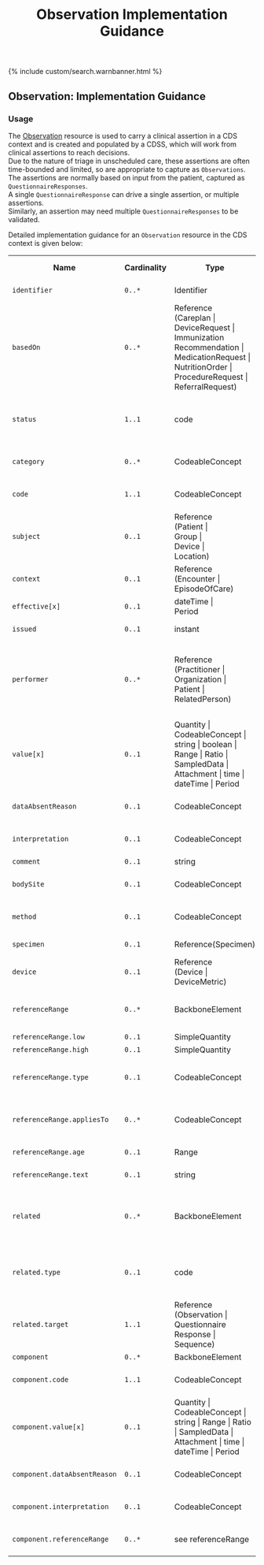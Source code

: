 ﻿---
title: Observation Implementation Guidance
keywords: observation, rest,
tags: [rest,fhir,api]
sidebar: ctp_rest_sidebar
permalink: api_observation.html
summary: Observation resource implementation guidance
---

{% include custom/search.warnbanner.html %}
<!--
{% include custom/fhir.referencemin.html resource="" userlink="" page="" fhirname="Questionnaire" fhirlink="[Questionnaire](http://hl7.org/fhir/stu3/questionnaire.html)" content="User Stories" userlink="" %}
-->
## Observation: Implementation Guidance ##

### Usage ###
The [Observation](http://hl7.org/fhir/stu3/observation.html) resource is used to carry a clinical assertion in a CDS context and is created and populated by a CDSS, which will work from clinical assertions to reach decisions.  
Due to the nature of triage in unscheduled care, these assertions are often time-bounded and limited, so are appropriate to capture as `Observations`. The assertions are normally based on input from the patient, captured as `QuestionnaireResponses`.  
A single `QuestionnaireResponse` can drive a single assertion, or multiple assertions.  
Similarly, an assertion may need multiple `QuestionnaireResponses` to be validated.

Detailed implementation guidance for an `Observation` resource in the CDS context is given below:  


<table style="min-width:100%;width:100%">

<tr>
    <th style="width:10%;">Name</th>
    <th style="width:5%;">Cardinality</th>
    <th style="width:10%;">Type</th>
      <th style="width:38%;">FHIR Documentation</th>
   <th style="width:37%;">CDS Implementation Guidance</th>
</tr>
<tr>
  <td><code class="highlighter-rouge">identifier</code></td>
    <td><code class="highlighter-rouge">0..*</code></td>
    <td>Identifier</td>
    <td>Business Identifier for observation</td>
<td>A unique identifier for the <code class="highlighter-rouge">Observation</code>.</td>
</tr>
<tr>
  <td><code class="highlighter-rouge">basedOn</code></td>
      <td><code class="highlighter-rouge">0..*</code></td>
    <td>Reference<br>(Careplan |<br>DeviceRequest |<br>Immunization<br>Recommendation |<br>MedicationRequest |<br>NutritionOrder |<br>ProcedureRequest |<br>ReferralRequest)</td>
    <td>Fulfils plan, proposal or order</td>
<td></td>
 </tr>
<tr>
  <td><code class="highlighter-rouge">status</code></td>
      <td><code class="highlighter-rouge">1..1</code></td>
    <td>code</td>
    <td>registered | preliminary | final | amended + <a href="https://www.hl7.org/fhir/stu3/valueset-observation-status.html">ObservationStatus (Required)</a>.</td>
<td>This will normally be 'final', but may be 'amended' (where a user has amended his/her answers to a question).</td>
 </tr>
<tr>
  <td><code class="highlighter-rouge">category</code></td>
      <td><code class="highlighter-rouge">0..*</code></td>
   <td>CodeableConcept</td>
    <td>Classification of type of observation <a href="https://www.hl7.org/fhir/stu3/valueset-observation-category.html">Observation Category Codes (Preferred)</a>.</td>
<td></td>
</tr>
<tr>
  <td><code class="highlighter-rouge">code</code></td>
      <td><code class="highlighter-rouge">1..1</code></td>
    <td>CodeableConcept</td>
    <td>Type of observation (code/type) <a href="https://www.hl7.org/fhir/stu3/valueset-observation-codes.html">LOINC Codes (Example)</a>.</td>
<td>Snomed CT code for the <code class="highlighter-rouge">Observation</code>.</td>
 </tr>
<tr>
  <td><code class="highlighter-rouge">subject</code></td>
      <td><code class="highlighter-rouge">0..1</code></td>
 <td>Reference<br>(Patient |<br>Group |<br>Device |<br>Location)</td>
    <td>Who and/or what this is about</td>
<td>This SHOULD be populated with a reference to the <code class="highlighter-rouge">Patient</code> resource.</td>
 </tr>
<tr>
  <td><code class="highlighter-rouge">context</code></td>
      <td><code class="highlighter-rouge">0..1</code></td>
    <td>Reference<br>(Encounter |<br>EpisodeOfCare)</td>
    <td>Healthcare event during which this observation is made</td>
<td></td>
 </tr>
<tr>
  <td><code class="highlighter-rouge">effective[x]</code></td>
      <td><code class="highlighter-rouge">0..1</code></td>
     <td>dateTime |<br>Period</td>
    <td>Clinically relevant time/time-period for observation</td>
<td>This SHOULD be populated.</td>
 </tr>
<tr>
  <td><code class="highlighter-rouge">issued</code></td>
      <td><code class="highlighter-rouge">0..1</code></td>
    <td>instant</td>
    <td>Date/Time this was made available</td>
<td>This SHOULD be populated.</td>
 </tr>
<tr>
  <td><code class="highlighter-rouge">performer</code></td>
      <td><code class="highlighter-rouge">0..*</code></td>
    <td>Reference<br>(Practitioner |<br>Organization |<br>Patient |<br>RelatedPerson)</td>
    <td>Who is responsible for the observation</td>
<td>This SHOULD be populated with a reference to the organisation of the service provider which would be taken from the <code class="highlighter-rouge">ServiceDefinition.<br>$evaluate.inputParameters</code> element.</td>
 </tr>
<tr>
  <td><code class="highlighter-rouge">value[x]</code></td>
      <td><code class="highlighter-rouge">0..1</code></td>
      <td>Quantity | CodeableConcept | string | boolean | Range | Ratio | SampledData | Attachment | time | dateTime | Period</td>
<td>Actual result</td>
<td>This may be of any type, but will often be of type <code class="highlighter-rouge">valueBoolean</code> to indicate the presence or absence of the Observation type recorded in the <code class="highlighter-rouge">Observation.code</code> element.</td>
 </tr>
<tr>
  <td><code class="highlighter-rouge">dataAbsentReason</code></td>
      <td><code class="highlighter-rouge">0..1</code></td>
   <td>CodeableConcept</td>
    <td>Why the result is missing <a href="https://www.hl7.org/fhir/stu3/valueset-observation-valueabsentreason.html">Observation Value Absent Reason (Extensible)</a></td>
<td></td>
 </tr>
<tr>
  <td><code class="highlighter-rouge">interpretation</code></td>
      <td><code class="highlighter-rouge">0..1</code></td>
   <td>CodeableConcept</td>
    <td>High, low, normal, etc. <a href="https://www.hl7.org/fhir/stu3/valueset-observation-interpretation.html">Observation Interpretation Codes (Extensible)</a></td>
<td></td>
 </tr>
<tr>
  <td><code class="highlighter-rouge">comment</code></td>
      <td><code class="highlighter-rouge">0..1</code></td>
    <td>string</td>
    <td>Comments about result</td>
<td></td>
 </tr>
<tr>
  <td><code class="highlighter-rouge">bodySite</code></td>
      <td><code class="highlighter-rouge">0..1</code></td>
   <td>CodeableConcept</td>
    <td>Observed body part <a href="https://www.hl7.org/fhir/stu3/valueset-body-site.html">SNOMED CT Body Structures (Example)</a></td>
<td></td>
 </tr>
<tr>
  <td><code class="highlighter-rouge">method</code></td>
      <td><code class="highlighter-rouge">0..1</code></td>
   <td>CodeableConcept</td>
    <td>How it was done <a href="https://www.hl7.org/fhir/stu3/valueset-observation-methods.html">Observation Methods (Example)</a></td>
<td></td>
 </tr>
<tr>
  <td><code class="highlighter-rouge">specimen</code></td>
      <td><code class="highlighter-rouge">0..1</code></td>
    <td>Reference(Specimen)</td>
  <td>Specimen used for this observation</td>
<td></td>
 </tr>
<tr>
  <td><code class="highlighter-rouge">device</code></td>
      <td><code class="highlighter-rouge">0..1</code></td>
    <td>Reference<br>(Device |<br>DeviceMetric)</td>
    <td>(Measurement) Device</td>
<td></td>
 </tr>
<tr>
  <td><code class="highlighter-rouge">referenceRange</code></td>
      <td><code class="highlighter-rouge">0..*</code></td>
    <td>BackboneElement</td>
    <td>Provides guide for interpretation<br>
+ Must have at least a low or a high or text</td>
<td></td>
 </tr>
<tr>
  <td><code class="highlighter-rouge">referenceRange.low</code></td>
      <td><code class="highlighter-rouge">0..1</code></td>
 <td>SimpleQuantity</td>
    <td>Low Range, if relevant</td>
    <td></td>
</tr>
<tr>
  <td><code class="highlighter-rouge">referenceRange.high</code></td>
      <td><code class="highlighter-rouge">0..1</code></td>
 <td>SimpleQuantity</td>
    <td>High Range, if relevant</td>
    <td></td>
</tr>
<tr>
  <td><code class="highlighter-rouge">referenceRange.type</code></td>
      <td><code class="highlighter-rouge">0..1</code></td>
 <td>CodeableConcept</td>
    <td>Reference range qualifier <a href="https://www.hl7.org/fhir/stu3/valueset-referencerange-meaning.html">Observation Reference Range Meaning Codes (Extensible)</a></td>
    <td></td>
</tr>
<tr>
  <td><code class="highlighter-rouge">referenceRange.appliesTo</code></td>
      <td><code class="highlighter-rouge">0..*</code></td>
 <td>CodeableConcept</td>
    <td>Reference range population <a href="https://www.hl7.org/fhir/stu3/valueset-referencerange-appliesto.html">Observation Reference Range Applies To Codes (Example)</a></td>
    <td></td>
</tr>
<tr>
  <td><code class="highlighter-rouge">referenceRange.age</code></td>
      <td><code class="highlighter-rouge">0..1</code></td>
 <td>Range</td>
    <td>Applicable age range, if relevant</td>
    <td></td>
</tr>
<tr>
  <td><code class="highlighter-rouge">referenceRange.text</code></td>
      <td><code class="highlighter-rouge">0..1</code></td>
 <td>string</td>
    <td>Text based reference range in an observation</td>
    <td></td>
</tr>
<tr>
  <td><code class="highlighter-rouge">related</code></td>
      <td><code class="highlighter-rouge">0..*</code></td>
    <td>BackboneElement</td>
    <td>Resource related to this observation</td>
<td>This SHOULD be populated with the <code class="highlighter-rouge">QuestionnaireResponse</code> resources which affected the population of this <code class="highlighter-rouge">Observation</code>.</td>
 </tr>
<tr>
  <td><code class="highlighter-rouge">related.type</code></td>
      <td><code class="highlighter-rouge">0..1</code></td>
 <td>code</td>
    <td>has-member | derived-from | sequel-to | replaces | qualified-by | interfered-by <a href="https://www.hl7.org/fhir/stu3/valueset-observation-relationshiptypes.html">ObservationRelationshipType (Required)</a></td>
    <td>This should be populated with the value 'derived-from'.</td>
</tr>
<tr>
  <td><code class="highlighter-rouge">related.target</code></td>
      <td><code class="highlighter-rouge">1..1</code></td>
 <td>Reference<br>(Observation |<br>Questionnaire<br>Response |<br>Sequence)</td>
    <td>Resource that is related to this one</td>
<td>This SHOULD only be populated with a reference to the <code class="highlighter-rouge">QuestionnaireResponse</code> resource.</td>
 </tr>
<tr>
  <td><code class="highlighter-rouge">component</code></td>
      <td><code class="highlighter-rouge">0..*</code></td>
    <td>BackboneElement</td>
    <td>Component results</td>
<td></td>
 </tr>
<tr>
  <td><code class="highlighter-rouge">component.code</code></td>
      <td><code class="highlighter-rouge">1..1</code></td>
 <td>CodeableConcept</td>
    <td>Type of component observation (code/type) <a href="https://www.hl7.org/fhir/stu3/valueset-observation-codes.html">LOINC Codes (Example)</a></td>
    <td>Snomed CT code for the <code class="highlighter-rouge">Observation</code>.</td>
</tr>
<tr>
  <td><code class="highlighter-rouge">component.value[x]</code></td>
      <td><code class="highlighter-rouge">0..1</code></td>
      <td>Quantity | CodeableConcept | string | Range | Ratio | SampledData | Attachment | time | dateTime | Period</td>
<td>Actual component result</td>
<td></td>
 </tr>
<tr>
  <td><code class="highlighter-rouge">component.dataAbsentReason</code></td>
      <td><code class="highlighter-rouge">0..1</code></td>
   <td>CodeableConcept</td>
    <td>Why the component result is missing <a href="https://www.hl7.org/fhir/stu3/valueset-observation-valueabsentreason.html">Observation Value Absent Reason (Extensible)</a></td>
<td></td>
 </tr>
<tr>
  <td><code class="highlighter-rouge">component.interpretation</code></td>
      <td><code class="highlighter-rouge">0..1</code></td>
   <td>CodeableConcept</td>
    <td>High, low, normal, etc. <a href="https://www.hl7.org/fhir/stu3/valueset-observation-interpretation.html">Observation Interpretation Codes (Extensible)</a></td>
<td></td>
 </tr>
<tr>
  <td><code class="highlighter-rouge">component.referenceRange</code></td>
      <td><code class="highlighter-rouge">0..*</code></td>
   <td>see referenceRange</td>
    <td>Provides guide for interpretation of component result</td>
<td></td>
 </tr>
</table>

<!-- ## Example Scenario ##
Placeholder -->






